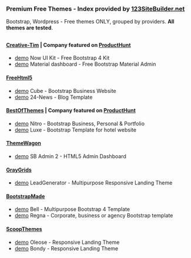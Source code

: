 ### Premium Free Themes - Index provided by [123SiteBuilder.net](http://www.123SiteBuilder.net) 

Bootstrap, Wordpress - Free themes ONLY, grouped by providers. **All themes are tested**.  


## 
#### [Creative-Tim](https://www.creative-tim.com/bootstrap-themes/free) | Company featured on [ProductHunt](https://www.producthunt.com/) 

* [demo](http://www.123SiteBuilder.net/iframe?url=http://demos.creative-tim.com/now-ui-kit/index.html&provider=creative-tim.com&theme=now-ui-kit) Now UI Kit - Free Bootstrap 4 Kit
* [demo](http://www.123SiteBuilder.net/iframe?url=http://demos.creative-tim.com/material-dashboard/examples/dashboard.html&provider=creative-tim.com&theme=material-dashboard) Material dashboard - Free Bootstrap Material Admin

#### [FreeHtml5](https://freehtml5.co)  

* [demo](http://www.123sitebuilder.net/iframe?url=https://freehtml5.co/demos/cube/&provider=freehtml5.co&theme=cube) Cube - Bootstrap Business Website 
* [demo](http://www.123sitebuilder.net/iframe?url=https://freehtml5.co/demos/24-news/&provider=freehtml5.co&theme=24-news) 24-News - Blog Template

#### [BestOfThemes](https://www.bestofthemes.com) | Company featured on [ProductHunt](https://www.producthunt.com/)  

* [demo](http://www.123sitebuilder.net/iframe?url=https://freehtml5.co/demos/nitro/&provider=bestofthemes.com&theme=nitro) Nitro - Bootstrap Business, Personal & Portfolio 
* [demo](http://www.123SiteBuilder.net/iframe?url=https://freehtml5.co/demos/luxe/&provider=bestofthemes.com&theme=luxe) Luxe - Bootstrap Template for hotel website
    
#### [ThemeWagon](https://themewagon.com/theme_tag/free/) 

* [demo](http://www.123SiteBuilder.net/iframe?url=https://technext.github.io/startbootstrap-sb-admin-2/pages/&provider=themewagon.com&theme=startbootstrap-sb-admin) SB Admin 2 - HTML5 Admin Dashboard

#### [GrayGrids](https://graygrids.com)

* [demo](http://www.123SiteBuilder.net/iframe?url=http://vtdes.ru/demo/leadgen/&provider=graygrids.com&theme=leadgen) LeadGenerator - Multipurpose Responsive Landing Theme

#### [BootstrapMade](https://bootstrapmade.com)

* [demo](http://www.123SiteBuilder.net/iframe?url=https://bootstrapmade.com/demo/themes/Bell/&provider=bootstrapmade.com&theme=bell) Bell - Multipurpose Bootstrap 4 Template
* [demo](http://www.123SiteBuilder.net/iframe?url=https://bootstrapmade.com/demo/themes/Regna/&provider=bootstrapmade.com&theme=regna) Regna - Corporate, business or agency Bootstrap template

#### [ScoopThemes](http://www.scoopthemes.com/) 

* [demo](http://www.123SiteBuilder.net/iframe?url=http://www.scoopthemes.com/templates/Oleose/Freeze/&provider=scoopthemes.com&theme=freeze) Oleose - Responsive Landing Theme
* [demo](http://www.123SiteBuilder.net/iframe?url=http://www.scoopthemes.com/templates/bondy/&provider=scoopthemes.com&theme=bondy) Bondy - Responsive Landing Theme




